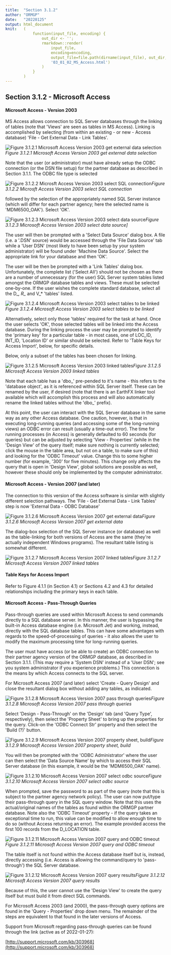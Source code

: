 ```yaml
---
title:  "Section 3.1.2"
author: "ORMGP"
date:   "20220125"
output: html_document
knit:   (
            function(input_file, encoding) {
                out_dir <- '';
                rmarkdown::render(
                    input_file,
                    encoding=encoding,
                    output_file=file.path(dirname(input_file), out_dir,
                    '03_01_02_MS_Access.html')
                )
            }
        )
---
```


## Section 3.1.2 - Microsoft Access

#### Microsoft Access - Version 2003

MS Access allows connection to SQL Server databases through the linking of tables (note that 'Views' are seen as tables in MS Access).  Linking is accomplished by selecting (from within an existing - or new - Access database) 'File - Get External Data - Link Tables'.

![Figure 3.1.2.1 Microsoft Access Version 2003 get external data
selection](f03_01_02_01_msa_link.jpg)*Figure 3.1.2.1 Microsoft Access Version 2003 get external data
selection*

Note that the user (or administrator) must have already setup the ODBC connection (or the DSN file setup) for the partner database as described in Section 3.1.1.  The ODBC file type is selected

![Figure 3.1.2.2 Microsft Access Version 2003 select SQL
connection](f03_01_02_02_msa_odbc.jpg)*Figure 3.1.2.2 Microsft Access Version 2003 select SQL
connection* 

followed by the selection of the appropriately named SQL Server instance (which will differ for each partner agency; here the selected name is 'MDM6500_OAK').  Select 'OK'.

![Figure 3.1.2.3 Microsoft Access Version 2003 select data
source](f03_01_02_03_msa_odbc_name.jpg)*Figure 3.1.2.3 Microsoft Access Version 2003 select data
source]*

The user will then be prompted with a 'Select Data Source' dialog box.  A file (i.e. a '.DSN' source) would be accessed through the 'File Data Source' tab while a 'User DSN' (most likely to have been setup by your system administrator) will be found under 'Machine Data Source'.   Select the appropriate link for your database and then 'OK'.

The user will be then be prompted with a 'Link Tables' dialog box.  Unfortunately, the complete list ('Select All') should not be chosen as there are a number of unnecessary (for the user) SQL Server system tables listed amongst the ORMGP database tables and views.  These must be selected one-by-one.  If the user wishes the complete standard database, select all the D_*, R_* and V_* 'tables' listed.

![Figure 3.1.2.4 Microsoft Access Version 2003 select tables to be
linked](f03_01_02_04_msa_select_names.jpg)*Figure 3.1.2.4 Microsoft Access
Version 2003 select tables to be linked*

Alternatively, select only those 'tables' required for the task at hand.  Once the user selects 'OK', those selected tables will be linked into the Access database.  During the linking process the user may be prompted to identify the 'primary key' for a particular table - in most cases, one of LOC_ID, INT_ID, 'Location ID' or similar should be selected.  Refer to 'Table Keys for Access Import', below, for specific details.

Below, only a subset of the tables has been chosen for linking.

![Figure 3.1.2.5 Microsoft Access Version 2003 linked
tables](f03_01_02_05_msa_linked_tables.jpg)*Figure 3.1.2.5 Microsoft Access Version 2003 linked
tables*

Note that each table has a 'dbo_' pre-pended to it's name - this refers to the 'database object', as it is referenced within SQL Server itself.  These can be renamed by the user, if desired (note that there is an EarthFX linker tool available which will accomplish this process and will also automatically rename the linked tables without the 'dbo_' prefix).  

At this point, the user can interact with the SQL Server database in the same way as any other Access database.  One caution, however, is that in executing long-running queries (and accessing some of the long-running views) an ODBC error can result (usually a time-out error).  The time for running processes (in Access) is generally defaulted to 60 seconds (for queries) but can be adjusted by selecting 'View - Properties' (while in the 'Design View' of the query itself; make sure nothing is currently selected; click the mouse in the table area, but not on a table, to make sure of this) and looking for the 'ODBC Timeout' value.  Change this to some higher number (for example, '300' for five minutes).  This change only affects the query that is open in 'Design View', global solutions are possible as well, however these should only be implemented by the computer administrator.

#### Microsoft Access - Version 2007 (and later)

The connection to this version of the Access software is similar with slightly different selection pathways.  The 'File - Get External Data - Link Tables' step is now 'External Data - ODBC Database'

![Figure 3.1.2.6 Microsoft Access Version 2007 get external
data](f03_01_02_06_v2010_odbc.jpg)*Figure 3.1.2.6 Microsoft Access Version 2007 get external
data*

The dialog-box selection of the SQL Server instance (or database) as well as the table-linking for both versions of Access are the same (they're actually independent Windows programs).  The resultant table listing is somewhat different.

![Figure 3.1.2.7 Microsoft Access Version 2007 linked
tables](f03_01_02_07_v2010_tables.jpg)*Figure 3.1.2.7 Microsoft Access Version 2007 linked
tables*

#### Table Keys for Access Import

Refer to Figure 4.1.1 (in Section 4.1) or Sections 4.2 and 4.3 for detailed
relationships including the primary keys in each table.

#### Microsoft Access - Pass-Through Queries

Pass-through queries are used within Microsoft Access to send commands directly to a SQL database server.  In this manner, the user is bypassing the built-in Access database engine (i.e. Microsoft Jet) and working, instead, directly with the SQL database tables.  This can have some advantages with regards to the speed-of-processing of queries - it also allows the user to modify the maximum processing time for long-running queries.

The user must have access (or be able to create) an ODBC connection to their partner agency version of the ORMGP database, as described in Section 3.1.1.  (This may require a 'System DSN' instead of a 'User DSN'; see you system administrator if you experience problems.)  This connection is the means by which Access connects to the SQL server.

For Microsoft Access 2007 (and later) select 'Create - Query Design' and close the resultant dialog box without adding any tables, as indicated.

![Figure 3.1.2.8 Microsoft Access Version 2007 pass through
queries](f03_01_02_08_ptq_01.jpg)*Figure 3.1.2.8 Microsoft Access Version 2007 pass through
queries*

Select 'Design - Pass-Through' on the 'Design' tab (and 'Query Type', respectively), then select the 'Property Sheet' to bring up the properties for the query.  Click-on the 'ODBC Connect Str' property and then select the 'Build (?)' button.

![Figure 3.1.2.9 Microsoft Access Version 2007 property sheet,
build](f03_01_02_09_ptq_02.jpg)*Figure 3.1.2.9 Microsoft Access Version 2007 property sheet,
build*

You will then be prompted with the 'ODBC Administrator' where the user can then select the 'Data Source Name' by which to access their SQL Server database (in this example, it would be the 'MDM6500_OAK' name).

![Figure 3.1.2.10 Microsoft Access Version 2007 select odbc
source](f03_01_02_10_ptq_03.jpg)*Figure 3.1.2.10 Microsoft Access Version 2007 select odbc
source*

When prompted, save the password to as part of the query (note that this is subject to the partner agency network policy).  The user can now put/type their pass-through query in the SQL query window.  Note that this uses the actual/original names of the tables as found within the ORMGP partner database.  Note also the 'ODBC Timeout' property - if the query takes an exceptional time to run, this value can be modified to allow enough time to do so (without Access returning an error).  The example provided access the first 100 records from the D_LOCATION table.

![Figure 3.1.2.11 Microsoft Access Version 2007 query and ODBC
timeout](f03_01_02_11_ptq_04.jpg)*Figure 3.1.2.11 Microsoft Access Version 2007 query and ODBC
timeout*

The table itself is not found within the Access database itself but is, instead, directly accessing (i.e. Access is allowing the command/query to 'pass-through') the SQL Server database.

![Figure 3.1.2.12 Microsoft Access Version 2007 query
results](f03_01_02_12_ptq_05.jpg)*Figure 3.1.2.12 Microsoft Access Version 2007 query
results*

Because of this, the user cannot use the 'Design View' to create the query itself but must build it from direct SQL commands.

For Microsoft Access 2003 (and 2000), the pass-through query options are found in the 'Query - Properties' drop down menu.  The remainder of the steps are equivalent to that found in the later versions of Access.

Support from Microsoft regarding pass-through queries can be found through the
link (active as of 2022-01-27):

[http://support.microsoft.com/kb/303968](http://support.microsoft.com/kb/303968)


